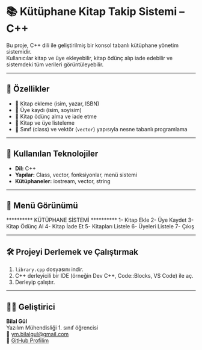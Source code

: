 # 📚 Kütüphane Kitap Takip Sistemi – C++

Bu proje, C++ dili ile geliştirilmiş bir konsol tabanlı kütüphane yönetim sistemidir.  
Kullanıcılar kitap ve üye ekleyebilir, kitap ödünç alıp iade edebilir ve sistemdeki tüm verileri görüntüleyebilir.

---

## 🎯 Özellikler

- 📘 Kitap ekleme (isim, yazar, ISBN)
- 👤 Üye kaydı (isim, soyisim)
- 🔄 Kitap ödünç alma ve iade etme
- 📄 Kitap ve üye listeleme
- 🧠 Sınıf (class) ve vektör (`vector`) yapısıyla nesne tabanlı programlama

---

## 🧱 Kullanılan Teknolojiler

- **Dil:** C++
- **Yapılar:** Class, vector, fonksiyonlar, menü sistemi
- **Kütüphaneler:** iostream, vector, string

---

## 🧪 Menü Görünümü

********** KÜTÜPHANE SİSTEMİ **********
1- Kitap Ekle
2- Üye Kaydet
3- Kitap Ödünç Al
4- Kitap İade Et
5- Kitapları Listele
6- Üyeleri Listele
7- Çıkış

---

## 🛠️ Projeyi Derlemek ve Çalıştırmak

1. `library.cpp` dosyasını indir.
2. C++ derleyicili bir IDE (örneğin Dev C++, Code::Blocks, VS Code) ile aç.
3. Derleyip çalıştır.

---

## 🧑‍💻 Geliştirici

**Bilal Gül**  
Yazılım Mühendisliği 1. sınıf öğrencisi  
📧 ym.bilalgul@gmail.com  
🔗 [GitHub Profilim](https://github.com/Bilal-gul)

